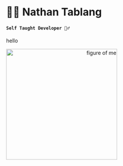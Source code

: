 # 🏃‍♂️ Nathan Tablang

#### **` Self Taught Developer 👷‍♂️ `**


<p align="left">hello</p>
<p align="right"><img style="width: auto; height: 300px; margin-right: 1000px;" align=top src="https://firebasestorage.googleapis.com/v0/b/soheil-lab.appspot.com/o/images%2FIMG_3947-removebg-preview.png?alt=media&token=ec2256a6-df01-4adc-b45d-00203ddf5c81" alt="figure of me"/></p>

